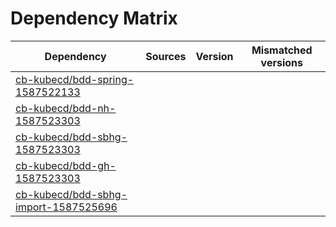 # Dependency Matrix

Dependency | Sources | Version | Mismatched versions
---------- | ------- | ------- | -------------------
[cb-kubecd/bdd-spring-1587522133](https://github.com/cb-kubecd/bdd-spring-1587522133.git) |  | []() | 
[cb-kubecd/bdd-nh-1587523303](https://github.com/cb-kubecd/bdd-nh-1587523303.git) |  | []() | 
[cb-kubecd/bdd-sbhg-1587523303](https://github.com/cb-kubecd/bdd-sbhg-1587523303.git) |  | []() | 
[cb-kubecd/bdd-gh-1587523303](https://github.com/cb-kubecd/bdd-gh-1587523303.git) |  | []() | 
[cb-kubecd/bdd-sbhg-import-1587525696](https://github.com/cb-kubecd/bdd-sbhg-import-1587525696.git) |  | []() | 
